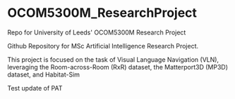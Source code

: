 # OCOM5300M_ResearchProject
Repo for University of Leeds' OCOM5300M Research Project

Github Repository for MSc Artificial Intelligence Research Project.

This project is focused on the task of Visual Language Navigation (VLN), leveraging the Room-across-Room (RxR) dataset, the Matterport3D (MP3D) dataset, and Habitat-Sim

Test update of PAT
